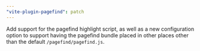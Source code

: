 ```yaml
---
"vite-plugin-pagefind": patch
---
```


Add support for the pagefind highlight script,
as well as a new configuration option to support
having the pagefind bundle placed in other places
other than the default `/pagefind/pagefind.js`.

